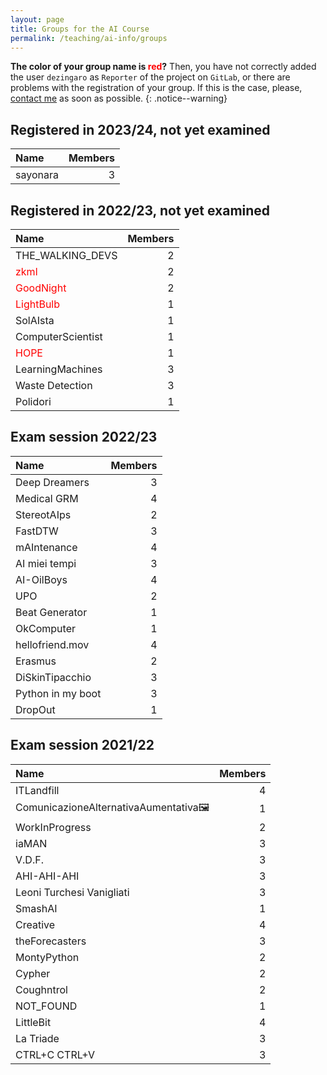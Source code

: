 ```yaml
---
layout: page
title: Groups for the AI Course
permalink: /teaching/ai-info/groups
---
```


**The color of your group name is <span style="color:red">red</span>?** Then, you have not correctly added the user `dezingaro` as `Reporter` of the project on `GitLab`, or there are problems with the registration of your group. If this is the case, please, [contact me](mailto:stefano.zingaro@unibo.it) as soon as possible.
{: .notice--warning}

## Registered in 2023/24, not yet examined

| Name                                     | Members |
| :--------------------------------------- | ------: |
| sayonara                                 |       3 |

## Registered in 2022/23, not yet examined

| Name                                     | Members |
| :--------------------------------------- | ------: |
| THE_WALKING_DEVS                         |       2 |
| <span style="color:red">zkml</span>      |       2 |
| <span style="color:red">GoodNight</span> |       2 |
| <span style="color:red">LightBulb</span> |       1 |
| SolAIsta                                 |       1 |
| ComputerScientist                        |       1 |
| <span style="color:red">HOPE</span>      |       1 |
| LearningMachines                         |       3 |
| Waste Detection                          |       3 |
| Polidori                                 |       1 |

## Exam session 2022/23

| Name              | Members |
| :---------------- | ------: |
| Deep Dreamers     |       3 |
| Medical GRM       |       4 |
| StereotAIps       |       2 |
| FastDTW           |       3 |
| mAIntenance       |       4 |
| AI miei tempi     |       3 |
| AI-OilBoys        |       4 |
| UPO               |       2 |
| Beat Generator    |       1 |
| OkComputer        |       1 |
| hellofriend.mov   |       4 |
| Erasmus           |       2 |
| DiSkinTipacchio   |       3 |
| Python in my boot |       3 |
| DropOut           |       1 |

## Exam session 2021/22

| Name                                 | Members |
| :----------------------------------- | ------: |
| ITLandfill                           |       4 |
| ComunicazioneAlternativaAumentativa🖼 |       1 |
| WorkInProgress                       |       2 |
| iaMAN                                |       3 |
| V.D.F.                               |       3 |
| AHI-AHI-AHI                          |       3 |
| Leoni Turchesi Vanigliati            |       3 |
| SmashAI                              |       1 |
| Creative                             |       4 |
| theForecasters                       |       3 |
| MontyPython                          |       2 |
| Cypher                               |       2 |
| Coughntrol                           |       2 |
| NOT_FOUND                            |       1 |
| LittleBit                            |       4 |
| La Triade                            |       3 |
| CTRL+C CTRL+V                        |       3 |
